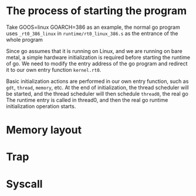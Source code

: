 # The process of starting the program

Take GOOS=linux GOARCH=386 as an example, the normal go program uses `_rt0_386_linux` in `runtime/rt0_linux_386.s` as the entrance of the whole program

Since go assumes that it is running on Linux, and we are running on bare metal, a simple hardware initialization is required before starting the runtime of go. We need to modify the entry address of the go program and redirect it to our own entry function `kernel.rt0`.

Basic initialization actions are performed in our own entry function, such as `gdt`, `thread`, `memory`, etc. At the end of initialization, the thread scheduler will be started, and the thread scheduler will then schedule `thread0`, the real go The runtime entry is called in thread0, and then the real go runtime initialization operation starts.

# Memory layout

# Trap

# Syscall
